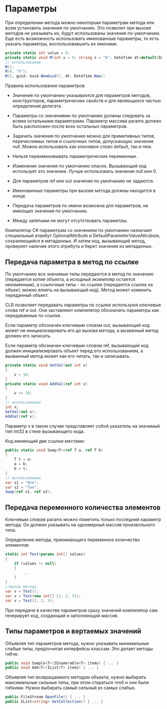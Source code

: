 # Параметры

При определении метода можно некоторым параметрам метода или всем установить значения по умолчанию. Это позволит при вызове методов не указывать их, будут использованы значения по-умолчанию. Еще есть возможность использовать именованные параметры, то есть указать параметры, воспользовавшить их именами.

```csharp
private static int value = 0;
private static void M(int x = 9; string s = "A", DateTime dt=default(DateTime), Guid guid = new Guid()) { ... }
// использование
M();
M(8, "X");
M(5, guid: Guid.NewGuid(), dt: DateTime.Now);
```

Правила использования параметров:

- Значения по умолчанию указываются для параметров методов, конструкторов, параметрических свойств и для являющихся частью определения делегата.

- Параметры со значениями по умолчанию должны следовать за всеми остальными параметрами. Параметр массива params должен быть расположен после всех остальных параметров.

- Задачать значения по умолчанию можно для примитивных типов, перечислимых типов и ссылочных типов, допускающих значение null. Можно использовать как ключевое слово default, так и new. 

- Нельзя переименовывать параметрические переменные.

- Изменение значения по умолчанию опасно. Вызывающий код использует это значение. Лучше использовать значения null или 0.

- Для параметров ref или out значения по умолчанию не задаются.

- Именованные параметры при вызове метода должны находится в конце.

- Передача параметров по имени возможна для параметров, не имеющих значения по умолчанию.

- Между запятыми не могут отсутствовать параметры.

Компилятор C# параметрам со значением по умолчанию назначает специальный атрибут OptionalAttribute и DefaultParameterValueAttrubute, сохраняющийся в метаданных. И затем код, вызывающий метод, проверяет наличие этого атрибута и берет значения из метаданных.

## Передача параметра в метод по ссылке

По умолчанию все значимые типы передаются в метод по значению (передается копия объекта, а исходный экземпляр остается неизменным), а ссылочные типы - по ссылке (передается ссылка на объект, можно влиять на вызывающий код). Метод может изменить переданный объект.

CLR позволяет передавать параметры по ссылке используюя ключевые слова ref и out. Они заставляют компилятор обозначать параметры как передаваемые по ссылке.

Если параметр обозначен ключевым словом out, вызывающий код может не инициализировать его до вызова метода, а вызванный метод должен его записать.

Если параметр обозначен ключевым словом ref, вызывающий код должен инициализировать объект перед его использованием, а вызванный метод может как его читать, так и записывать.

```csharp
private static void GetVal(out int v)
{
    v = 10;
}
private static void AddVal(ref int v)
{
    v += 10;
}
// использование
int x;
GetVal(out x);
AddVal(ref x);
```

Параметр v в таком случае представляет собой указатель на значимый тип Int32 в стеке вызывающего кода.

Код меняющий две ссылки местами:

```csharp
public static void Swap<T>(ref T a, ref T b)
{
    T t = a;
    a = b;
    b = t;
}
// использование
var s1 = "One";
var s2 = "Two";
Swap(ref s1, ref s2);
```

## Передача переменного количества элементов

Ключевым словом params можно пометить только последний караметр метода. Он должен указывать на одномерный массив произвольного типа.

Определение метода, принимающего переменное количество элементов:

```csharp
static int Test(params int[] values)
{
    if (values != null)
    {
        ...
    }
}
//вызов метода
var v = Test();
var v = Test(new int[] {1, 2, 3});
var v = Test(1, 2, 3);
```

При передаче в качестве параметров сразу значений компилятор сам генерирует код, создающий и заполняющий массив.

## Типы параметров и вертаемых значений

Объявляя тип параметров метода, нужно указывать минимальные слабые типы, предпочитая интерфейсы классам. Это делает методы гибче.

```csharp
public void Sample<T>(IEnumerable<T> items) { ... }
public void Add<T>(IList<T> items) { ... }
```

Объявляя тип возвращаемого методом объекта, нужно выбирать максимальные сильные типы, при этом стараться чтоб и они были гибкими. Нужно выбирать самый сильный из самых слабых.

```csharp
public FileStream OpenFile() { ... }
public IList<string> GetCollection() { ... }
```

